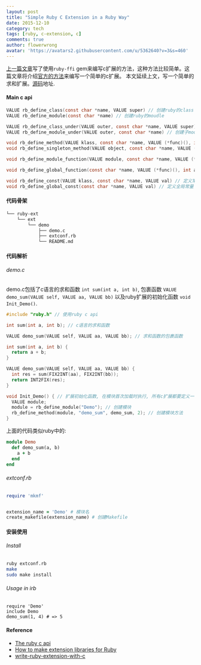 ```yaml
---
layout: post
title: "Simple Ruby C Extension in a Ruby Way"
date: 2015-12-10
category: tech
tags: [ruby, c-extension, c]
comments: true
author: flowerwrong
avatar: 'https://avatars2.githubusercontent.com/u/5362640?v=3&s=460'
---
```


[上一篇文章](http://blog.liveneeq.com/tech/2015/12/08/simple-ruby-ffi-demo.html)写了使用`ruby-ffi` gem来编写c扩展的方法，这种方法比较简单。这篇文章将介绍[官方的方法](https://github.com/ruby/ruby/blob/trunk/doc/extension.rdoc)来编写一个简单的c扩展。
本文延续上文，写一个简单的求和扩展。[源码](https://github.com/FlowerWrong/ffi-demos/tree/master/ruby-ext/ext/demo)地址.

#### Main c api

```c
VALUE rb_define_class(const char *name, VALUE super) // 创建ruby的class
VALUE rb_define_module(const char *name) // 创建ruby的moudle

VALUE rb_define_class_under(VALUE outer, const char *name, VALUE super) // 创建子类, 可以是class的, 也可以是module的
VALUE rb_define_module_under(VALUE outer, const char *name) // 创建子module

void rb_define_method(VALUE klass, const char *name, VALUE (*func)(), int argc) // 创建方法
void rb_define_singleton_method(VALUE object, const char *name, VALUE (*func)(), int argc) // 创建单例方法

void rb_define_module_function(VALUE module, const char *name, VALUE (*func)(), int argc) // 定义module方法

void rb_define_global_function(const char *name, VALUE (*func)(), int argc) // 定义kernel module的方法

void rb_define_const(VALUE klass, const char *name, VALUE val) // 定义常量
void rb_define_global_const(const char *name, VALUE val) // 定义全局常量
```

#### 代码骨架

```bash
└── ruby-ext
    └── ext
        └── demo
            ├── demo.c
            ├── extconf.rb
            └── README.md
```

#### 代码解析

###### demo.c

demo.c包括了c语言的求和函数 `int sum(int a, int b)`, 包裹函数 `VALUE demo_sum(VALUE self, VALUE aa, VALUE bb)` 以及ruby扩展的初始化函数 `void Init_Demo()`.

```c
#include "ruby.h" // 使用ruby c api

int sum(int a, int b); // c语言的求和函数

VALUE demo_sum(VALUE self, VALUE aa, VALUE bb); // 求和函数的包裹函数

int sum(int a, int b) {
  return a + b;
}

VALUE demo_sum(VALUE self, VALUE aa, VALUE bb) {
  int res = sum(FIX2INT(aa), FIX2INT(bb));
  return INT2FIX(res);
}

void Init_Demo() { // 扩展初始化函数, 在模块首次加载时执行, 所有c扩展都要定义一个名为Init_extname的函数
  VALUE module;
  module = rb_define_module("Demo"); // 创建模块
  rb_define_method(module, "demo_sum", demo_sum, 2); // 创建模块方法
}
```

上面的代码类似ruby中的:

```ruby
module Demo
  def demo_sum(a, b)
    a + b
  end
end
```

###### extconf.rb

```ruby
require 'mkmf'


extension_name = 'Demo' # 模块名
create_makefile(extension_name) # 创建Makefile
```

#### 安装使用

###### Install

```bash
ruby extconf.rb
make
sudo make install
```

###### Usage in irb

```irb
require 'Demo'
include Demo
demo_sum(1, 4) # => 5
```

#### Reference

* [The ruby c api](https://silverhammermba.github.io/emberb/c/)
* [How to make extension libraries for Ruby](https://github.com/ruby/ruby/blob/trunk/doc/extension.rdoc)
* [write-ruby-extension-with-c](https://www.gitbook.com/book/wusuopu/write-ruby-extension-with-c/details)
